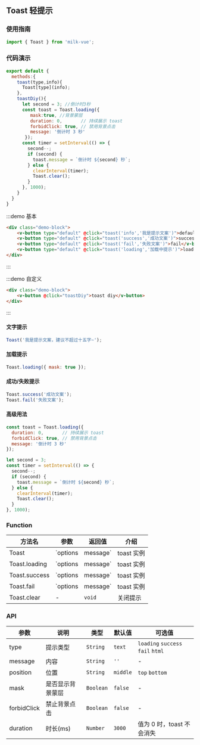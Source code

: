 <style>
.demo-toast{
  .demo-block{
    padding:0 15px;
  }
  .vm-button{
    margin-bottom:10px;
  }
}
</style>

<script>
import { Toast } from 'packages';
export default {
  methods:{
    toast(type,info){
      type==="default"?Toast(info):Toast[type](info);
    },
    toastDiy(){
      let second = 3; //倒计时3秒
      const toast = Toast.loading({
         mask:true, //背景蒙层
         duration: 0,       // 持续展示 toast
         forbidClick: true, // 禁用背景点击
         message: '倒计时 3 秒'
       });
      const timer = setInterval(() => {
        second--;
        if (second) {
          toast.message = `倒计时 ${second} 秒`;
        } else {
          clearInterval(timer);
          Toast.clear();
        }
      }, 1000);
    }
  }
}
</script>
## Toast 轻提示

### 使用指南

```javascript
import { Toast } from 'milk-vue';
```

### 代码演示


```javascript
export default {
  methods:{
    toast(type,info){
      Toast[type](info);
    },
    toastDiy(){
      let second = 3; //倒计时3秒
      const toast = Toast.loading({
         mask:true, //背景蒙层
         duration: 0,       // 持续展示 toast
         forbidClick: true, // 禁用背景点击
         message: '倒计时 3 秒'
       });
      const timer = setInterval(() => {
        second--;
        if (second) {
          toast.message = `倒计时 ${second} 秒`;
        } else {
          clearInterval(timer);
          Toast.clear();
        }
      }, 1000);
    }
  }
}
```

:::demo 基本
```html
<div class="demo-block">
    <v-button type="default" @click="toast('info','我是提示文案')">default</v-button>
    <v-button type="default" @click="toast('success','成功文案')">success</v-button>
    <v-button type="default" @click="toast('fail','失败文案')">fail</v-button>
    <v-button type="default" @click="toast('loading','加载中提示')">loading</v-button>
</div>
```
:::

:::demo 自定义
```html
<div class="demo-block">
    <v-button @click="toastDiy">toast diy</v-button>
</div>
```
:::

#### 文字提示

```javascript
Toast('我是提示文案，建议不超过十五字~');
```


#### 加载提示

```javascript
Toast.loading({ mask: true });
```


#### 成功/失败提示

```javascript
Toast.success('成功文案');
Toast.fail('失败文案');
```


#### 高级用法

```javascript
const toast = Toast.loading({
  duration: 0,       // 持续展示 toast
  forbidClick: true, // 禁用背景点击
  message: '倒计时 3 秒'
});

let second = 3;
const timer = setInterval(() => {
  second--;
  if (second) {
    toast.message = `倒计时 ${second} 秒`;
  } else {
    clearInterval(timer);
    Toast.clear();
  }
}, 1000);
```


### Function

| 方法名 | 参数 | 返回值 | 介绍 |
|-----------|-----------|-----------|-------------|
| Toast | `options | message` | toast 实例 | 展示提示 |
| Toast.loading | `options | message` | toast 实例 | 展示加载提示 |
| Toast.success | `options | message` | toast 实例 | 展示成功提示 |
| Toast.fail | `options | message` | toast 实例 | 展示失败提示 |
| Toast.clear | - | `void` | 关闭提示 |

### API

| 参数 | 说明 | 类型 | 默认值 | 可选值 |
|-----------|-----------|-----------|-------------|-------------|
| type | 提示类型 | `String` | `text` | `loading` `success` `fail` `html` |
| message | 内容 | `String` | `''` | - |
| position | 位置 | `String` | `middle` | `top` `bottom` |
| mask | 是否显示背景蒙层 | `Boolean` | `false` | - |
| forbidClick | 禁止背景点击 | `Boolean` | `false` | - |
| duration | 时长(ms) | `Number` | `3000` | 值为 0 时，toast 不会消失 |
